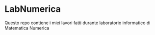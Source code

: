 # LabNumerica

Questo repo contiene i miei lavori fatti durante laboratorio informatico di Matematica Numerica 
